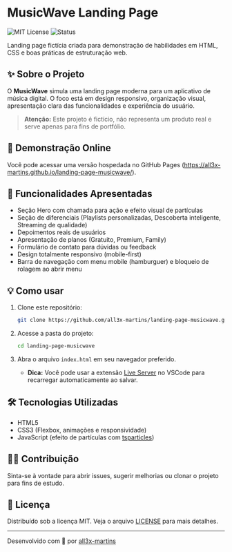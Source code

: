 # MusicWave Landing Page

![MIT License](https://img.shields.io/badge/license-MIT-green)
![Status](https://img.shields.io/badge/status-em%20desenvolvimento-yellow)

Landing page fictícia criada para demonstração de habilidades em HTML, CSS e boas práticas de estruturação web.

## ✨ Sobre o Projeto

O **MusicWave** simula uma landing page moderna para um aplicativo de música digital. O foco está em design responsivo, organização visual, apresentação clara das funcionalidades e experiência do usuário.

> **Atenção:** Este projeto é fictício, não representa um produto real e serve apenas para fins de portfólio.

## 🔗 Demonstração Online

Você pode acessar uma versão hospedada no GitHub Pages (https://all3x-martins.github.io/landing-page-musicwave/).

## 🚀 Funcionalidades Apresentadas

- Seção Hero com chamada para ação e efeito visual de partículas
- Seção de diferenciais (Playlists personalizadas, Descoberta inteligente, Streaming de qualidade)
- Depoimentos reais de usuários
- Apresentação de planos (Gratuito, Premium, Family)
- Formulário de contato para dúvidas ou feedback
- Design totalmente responsivo (mobile-first)
- Barra de navegação com menu mobile (hamburguer) e bloqueio de rolagem ao abrir menu


## 💡 Como usar

1. Clone este repositório:
   ```bash
   git clone https://github.com/all3x-martins/landing-page-musicwave.git
   ```
2. Acesse a pasta do projeto:
   ```bash
   cd landing-page-musicwave
   ```
3. Abra o arquivo `index.html` em seu navegador preferido.

   - **Dica:** Você pode usar a extensão [Live Server](https://marketplace.visualstudio.com/items?itemName=ritwickdey.LiveServer) no VSCode para recarregar automaticamente ao salvar.

## 🛠️ Tecnologias Utilizadas

- HTML5
- CSS3 (Flexbox, animações e responsividade)
- JavaScript (efeito de partículas com [tsparticles](https://github.com/matteobruni/tsparticles))

## 🙋‍♂️ Contribuição

Sinta-se à vontade para abrir issues, sugerir melhorias ou clonar o projeto para fins de estudo.

## 📄 Licença

Distribuído sob a licença MIT. Veja o arquivo [LICENSE](LICENSE) para mais detalhes.

---

Desenvolvido com 💜 por [all3x-martins](https://github.com/all3x-martins)
